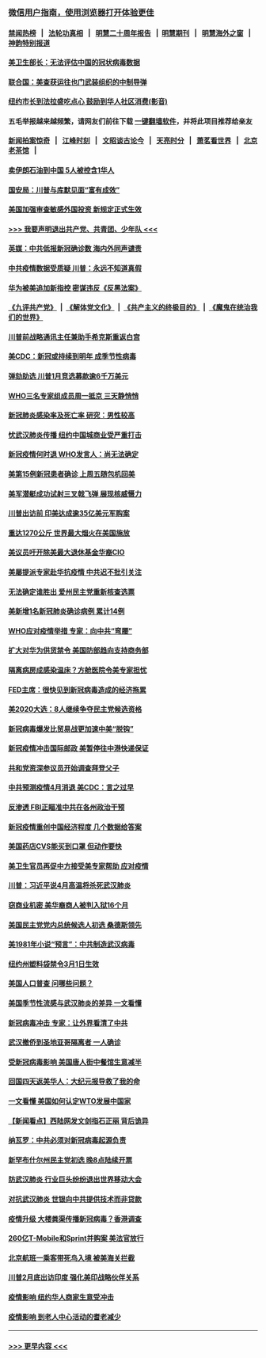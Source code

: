 ### [微信用户指南，使用浏览器打开体验更佳](https://github.com/gfw-breaker/banned-news1/blob/master/indexes/wechat-guide.md?t=0)
#### [禁闻热榜](热点新闻.md?t=0)  &nbsp;&nbsp;|&nbsp;&nbsp; [法轮功真相](https://github.com/gfw-breaker/truth/blob/master/README.md?t=0) &nbsp;&nbsp;|&nbsp;&nbsp; [明慧二十周年报告](https://github.com/gfw-breaker/mh-reports/blob/master/README.md?t=0) &nbsp;&nbsp;|&nbsp;&nbsp;[明慧期刊](https://github.com/gfw-breaker/mh-qikan) &nbsp;&nbsp;|&nbsp;&nbsp; [明慧海外之窗](https://github.com/gfw-breaker/mh-news/blob/master/README.md?t=0) &nbsp;&nbsp;|&nbsp;&nbsp; [神韵特别报道](https://github.com/gfw-breaker/mh-news/blob/master/shenyun.md?t=0)
#### [美卫生部长：无法评估中国的冠状病毒数据](../pages/nsc412/n11869301.md?t=02150402) 
#### [联合国：美查获运往也门武装组织的中制导弹](../pages/nsc412/n11868677.md?t=02150402) 
#### [纽约市长到法拉盛吃点心  鼓励到华人社区消费(影音)](../pages/nsc412/n11868197.md?t=02150402) 
#### 五毛举报越来越频繁，请网友们前往下载 [一键翻墙软件](https://github.com/gfw-breaker/ssr-accounts)，并将此项目推荐给亲友
#### [新闻拍案惊奇](https://github.com/gfw-breaker/banned-news1/blob/master/pages/link4.md) &nbsp;&nbsp;|&nbsp;&nbsp; [江峰时刻](https://github.com/gfw-breaker/banned-news1/blob/master/pages/link4.md) &nbsp;&nbsp;|&nbsp;&nbsp; [文昭谈古论今](https://github.com/gfw-breaker/banned-news1/blob/master/pages/link4.md) &nbsp;&nbsp;|&nbsp;&nbsp; [天亮时分](https://github.com/gfw-breaker/banned-news1/blob/master/pages/link4.md) &nbsp;&nbsp;|&nbsp;&nbsp; [萧茗看世界](https://github.com/gfw-breaker/banned-news1/blob/master/pages/link4.md) &nbsp;&nbsp;|&nbsp;&nbsp; [北京老茶馆](https://github.com/gfw-breaker/banned-news1/blob/master/pages/link4.md) &nbsp;&nbsp;|&nbsp;&nbsp; 
#### [卖伊朗石油到中国  5人被控含1华人](../pages/nsc412/n11867988.md?t=02150402) 
#### [国安局：川普与库默见面“富有成效”](../pages/nsc412/n11867976.md?t=02150402) 
#### [美国加强审查敏感外国投资 新规定正式生效](../pages/nsc412/n11868041.md?t=02150402) 
#### [>>> 我要声明退出共产党、共青团、少年队 <<<](https://github.com/begood0513/goodnews/blob/master/quit/letter.md) 
#### [英媒：中共低报新冠确诊数 海内外同声谴责](../pages/nsc412/n11867421.md?t=02150402) 
#### [中共疫情数据受质疑 川普：永远不知道真假](../pages/nsc412/n11867195.md?t=02150402) 
#### [华为被美追加新指控 密谋违反《反黑法案》](../pages/nsc412/n11867191.md?t=02150402) 
#### [《九评共产党》](https://github.com/begood0513/9ping.md/blob/master/README.md) &nbsp;|&nbsp; [《解体党文化》](../../../../jtdwh.md/blob/master/README.md)  &nbsp;|&nbsp; [《共产主义的终极目的》](../../../../gczydzjmd.md/blob/master/README.md) &nbsp;|&nbsp; [《魔鬼在统治我们的世界》](../../../../mgztzwmdsj.md/blob/master/README.md) 
#### [川普前战略通讯主任兼助手希克斯重返白宫](../pages/nsc412/n11867104.md?t=02150402) 
#### [美CDC：新冠或持续到明年 成季节性病毒](../pages/nsc412/n11867279.md?t=02150402) 
#### [弹劾助选 川普1月竞选募款逾6千万美元](../pages/nsc412/n11866950.md?t=02150402) 
#### [WHO三名专家组成员周一抵京 三天静悄悄](../pages/nsc412/n11866947.md?t=02150402) 
#### [新冠肺炎感染率及死亡率 研究：男性较高](../pages/nsc412/n11866956.md?t=02150402) 
#### [忧武汉肺炎传播 纽约中国城商业受严重打击](../pages/nsc412/n11866902.md?t=02150402) 
#### [新冠疫情何时退 WHO发言人：尚无法确定](../pages/nsc412/n11866864.md?t=02150402) 
#### [美第15例新冠患者确诊 上周五随包机回美](../pages/nsc412/n11866852.md?t=02150402) 
#### [美军潜艇成功试射三叉戟飞弹 展现核威慑力](../pages/nsc412/n11866046.md?t=02150402) 
#### [川普出访前 印美达成逾35亿美元军购案](../pages/nsc412/n11865444.md?t=02150402) 
#### [重达1270公斤 世界最大烟火在美国施放](../pages/nsc412/n11865198.md?t=02150402) 
#### [美议员吁开除美最大退休基金华裔CIO](../pages/nsc412/n11865230.md?t=02150402) 
#### [美屡提派专家赴华抗疫情 中共迟不批引关注](../pages/nsc412/n11864719.md?t=02150402) 
#### [无法确定谁胜出 爱州民主党重新核查选票](../pages/nsc412/n11864830.md?t=02150402) 
#### [美新增1名新冠肺炎确诊病例 累计14例](../pages/nsc412/n11864893.md?t=02150402) 
#### [WHO应对疫情举措 专家：向中共“弯腰”](../pages/nsc412/n11864727.md?t=02150402) 
#### [扩大对华为供货禁令 美国防部趋向支持商务部](../pages/nsc412/n11864773.md?t=02150402) 
#### [隔离病房成感染温床？方舱医院令美专家担忧](../pages/nsc412/n11864575.md?t=02150402) 
#### [FED主席：很快见到新冠病毒造成的经济拖累](../pages/nsc412/n11864507.md?t=02150402) 
#### [美2020大选：8人继续争夺民主党候选资格](../pages/nsc412/n11864327.md?t=02150402) 
#### [新冠病毒爆发比贸易战更加速中美“脱钩”](../pages/nsc412/n11864470.md?t=02150402) 
#### [新冠疫情冲击国际邮政 美暂停往中港快递保证](../pages/nsc412/n11864207.md?t=02150402) 
#### [共和党资深参议员开始调查拜登父子](../pages/nsc412/n11863984.md?t=02150402) 
#### [中共预测疫情4月消退 美CDC：言之过早](../pages/nsc412/n11864310.md?t=02150402) 
#### [反渗透 FBI正瞄准中共在各州政治干预](../pages/nsc412/n11864300.md?t=02150402) 
#### [新冠疫情重创中国经济程度 几个数据给答案](../pages/nsc412/n11864203.md?t=02150402) 
#### [美国药店CVS能买到口罩 但动作要快](../pages/nsc412/n11862438.md?t=02150402) 
#### [美卫生官员再促中方接受美专家帮助 应对疫情](../pages/nsc412/n11864043.md?t=02150402) 
#### [川普：习近平说4月高温将杀死武汉肺炎](../pages/nsc412/n11860814.md?t=02150402) 
#### [窃商业机密 美华裔商人被判入狱16个月](../pages/nsc412/n11863911.md?t=02150402) 
#### [美国民主党党内总统候选人初选 桑德斯领先](../pages/nsc412/n11863475.md?t=02150402) 
#### [美1981年小说“预言”：中共制造武汉病毒](../pages/nsc412/n11863306.md?t=02150402) 
#### [纽约州塑料袋禁令3月1日生效](../pages/nsc412/n11862832.md?t=02150402) 
#### [美国人口普查  问哪些问题？](../pages/nsc412/n11862808.md?t=02150402) 
#### [美国季节性流感与武汉肺炎的差异 一文看懂](../pages/nsc412/n11862428.md?t=02150402) 
#### [新冠病毒冲击 专家：让外界看清了中共](../pages/nsc412/n11862280.md?t=02150402) 
#### [武汉撤侨到圣地亚哥隔离者 一人确诊](../pages/nsc412/n11862460.md?t=02150402) 
#### [受新冠病毒影响 美国唐人街中餐馆生意减半](../pages/nsc412/n11861940.md?t=02150402) 
#### [回国四天返美华人：大纪元报导救了我的命](../pages/nsc412/n11862181.md?t=02150402) 
#### [一文看懂 美国如何认定WTO发展中国家](../pages/nsc412/n11862051.md?t=02150402) 
#### [【新闻看点】西陆网发文剑指石正丽 背后诡异](../pages/nsc412/n11861792.md?t=02150402) 
#### [纳瓦罗：中共必须对新冠病毒起源负责](../pages/nsc412/n11861810.md?t=02150402) 
#### [新罕布什尔州民主党初选 晚8点陆续开票](../pages/nsc412/n11861872.md?t=02150402) 
#### [防武汉肺炎 行业巨头纷纷退出世界移动大会](../pages/nsc412/n11861795.md?t=02150402) 
#### [对抗武汉肺炎 世银向中共提供技术而非贷款](../pages/nsc412/n11861652.md?t=02150402) 
#### [疫情升级 大楼粪渠传播新冠病毒？香港调查](../pages/nsc412/n11861556.md?t=02150402) 
#### [260亿T-Mobile和Sprint并购案 美法官放行](../pages/nsc412/n11861511.md?t=02150402) 
#### [北京航班一乘客带死鸟入境 被美海关拦截](../pages/nsc412/n11861317.md?t=02150402) 
#### [川普2月底出访印度 强化美印战略伙伴关系](../pages/nsc412/n11860557.md?t=02150402) 
#### [疫情影响  纽约华人商家生意受冲击](../pages/nsc412/n11860284.md?t=02150402) 
#### [疫情影响  到老人中心活动的耆老减少](../pages/nsc412/n11860199.md?t=02150402) 

----
#### [ >>> 更早内容 <<< ](../indexes/nsc412-earlier.md)
